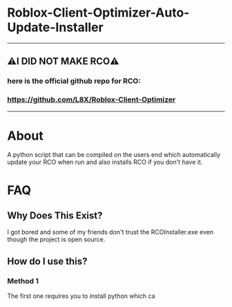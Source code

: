 # Roblox-Client-Optimizer-Auto-Update-Installer
----------------------------------------------------
## ⚠️I DID NOT MAKE RCO⚠️
### here is the official github repo for RCO:
### https://github.com/L8X/Roblox-Client-Optimizer
----------------------------------------------------

# About
A python script that can be compiled on the users end which automatically update your RCO when run and also installs RCO if you don't have it.

# FAQ

## Why Does This Exist?
I got bored and some of my friends don't trust the RCOInstaller.exe even though the project is open source.

## How do I use this?
### Method 1
The first one requires you to install python which ca
